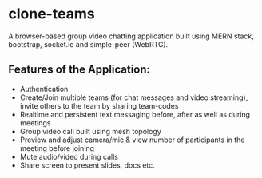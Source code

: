 # clone-teams
A browser-based group video chatting application built using MERN stack, bootstrap, socket.io and simple-peer (WebRTC).

## Features of the Application:
- Authentication 
- Create/Join multiple teams (for chat messages and video streaming), invite others to the team by sharing team-codes 
- Realtime and persistent text messaging before, after as well as during meetings
- Group video call built using mesh topology 
- Preview and adjust camera/mic & view number of participants in the meeting before joining
- Mute audio/video during calls
- Share screen to present slides, docs etc.

